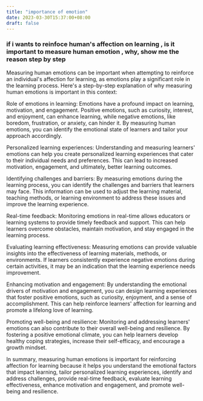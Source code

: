 ```yaml
---
title: "importance of emotion"
date: 2023-03-30T15:37:00+08:00
draft: false
---
```


### if i wants to reinfoce human's affection on learning , is it important to measure human emotion , why, show me the reason step by step


Measuring human emotions can be important when attempting to reinforce an individual's affection for learning, as emotions play a significant role in the learning process. Here's a step-by-step explanation of why measuring human emotions is important in this context:

Role of emotions in learning: Emotions have a profound impact on learning, motivation, and engagement. Positive emotions, such as curiosity, interest, and enjoyment, can enhance learning, while negative emotions, like boredom, frustration, or anxiety, can hinder it. By measuring human emotions, you can identify the emotional state of learners and tailor your approach accordingly.

Personalized learning experiences: Understanding and measuring learners' emotions can help you create personalized learning experiences that cater to their individual needs and preferences. This can lead to increased motivation, engagement, and ultimately, better learning outcomes.

Identifying challenges and barriers: By measuring emotions during the learning process, you can identify the challenges and barriers that learners may face. This information can be used to adjust the learning material, teaching methods, or learning environment to address these issues and improve the learning experience.

Real-time feedback: Monitoring emotions in real-time allows educators or learning systems to provide timely feedback and support. This can help learners overcome obstacles, maintain motivation, and stay engaged in the learning process.

Evaluating learning effectiveness: Measuring emotions can provide valuable insights into the effectiveness of learning materials, methods, or environments. If learners consistently experience negative emotions during certain activities, it may be an indication that the learning experience needs improvement.

Enhancing motivation and engagement: By understanding the emotional drivers of motivation and engagement, you can design learning experiences that foster positive emotions, such as curiosity, enjoyment, and a sense of accomplishment. This can help reinforce learners' affection for learning and promote a lifelong love of learning.

Promoting well-being and resilience: Monitoring and addressing learners' emotions can also contribute to their overall well-being and resilience. By fostering a positive emotional climate, you can help learners develop healthy coping strategies, increase their self-efficacy, and encourage a growth mindset.

In summary, measuring human emotions is important for reinforcing affection for learning because it helps you understand the emotional factors that impact learning, tailor personalized learning experiences, identify and address challenges, provide real-time feedback, evaluate learning effectiveness, enhance motivation and engagement, and promote well-being and resilience.